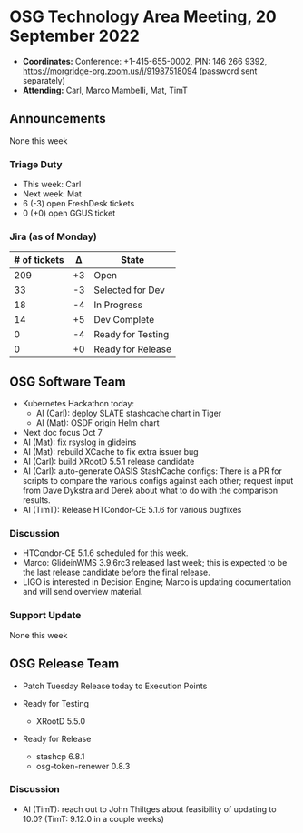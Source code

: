 # OSG Technology Area Meeting, 20 September 2022

-   **Coordinates:** Conference: +1-415-655-0002, PIN: 146 266 9392,
    <https://morgridge-org.zoom.us/j/91987518094> (password sent separately)
-   **Attending:** Carl, Marco Mambelli, Mat, TimT

## Announcements

None this week

### Triage Duty

-   This week: Carl
-   Next week: Mat
-   6 (-3) open FreshDesk tickets
-   0 (+0) open GGUS ticket

### Jira (as of Monday)

| # of tickets | &Delta; | State             |
|--------------|---------|-------------------|
| 209          | +3      | Open              |
| 33           | -3      | Selected for Dev  |
| 18           | -4      | In Progress       |
| 14           | +5      | Dev Complete      |
| 0            | -4      | Ready for Testing |
| 0            | +0      | Ready for Release |

## OSG Software Team

- Kubernetes Hackathon today:
    -  AI (Carl): deploy SLATE stashcache chart in Tiger
    -  AI (Mat): OSDF origin Helm chart
-  Next doc focus Oct 7
-  AI (Mat): fix rsyslog in glideins
-  AI (Mat): rebuild XCache to fix extra issuer bug
-  AI (Carl): build XRootD 5.5.1 release candidate
-  AI (Carl): auto-generate OASIS StashCache configs:
    There is a PR for scripts to compare the various configs against each other;
    request input from Dave Dykstra and Derek about what to do with the comparison results.
-  AI (TimT): Release HTCondor-CE 5.1.6 for various bugfixes



### Discussion

-   HTCondor-CE 5.1.6 scheduled for this week.
-   Marco: GlideinWMS 3.9.6rc3 released last week;
    this is expected to be the last release candidate before the final release.
-   LIGO is interested in Decision Engine; Marco is updating documentation and will send overview material.

### Support Update

None this week

## OSG Release Team

-   Patch Tuesday Release today to Execution Points

-   Ready for Testing
    -   XRootD 5.5.0
-   Ready for Release
    -   stashcp 6.8.1
    -   osg-token-renewer 0.8.3

### Discussion

-   AI (TimT): reach out to John Thiltges about feasibility of updating to 10.0?
    (TimT: 9.12.0 in a couple weeks)
